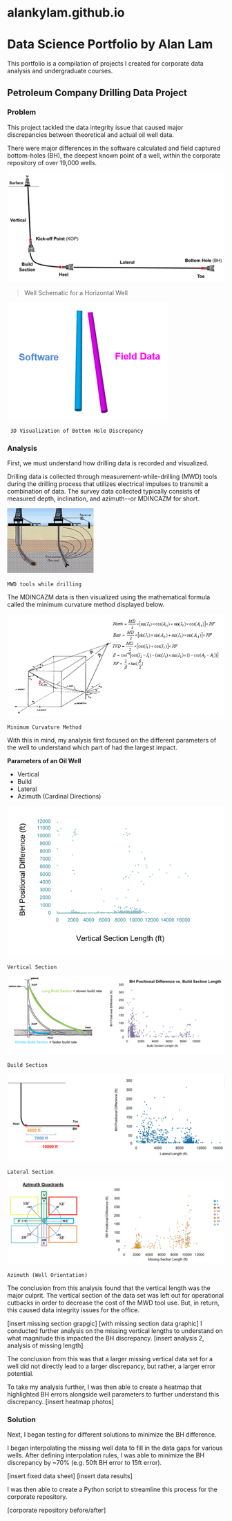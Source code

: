 # alankylam.github.io
# Data Science Portfolio by Alan Lam

This portfolio is a compilation of projects I created for corporate data analysis and undergraduate courses. 

## Petroleum Company Drilling Data Project 
### Problem

This project tackled the data integrity issue that caused major discrepancies between theoretical and actual oil well data. 

There were major differences in the software calculated and field captured bottom-holes (BH), the deepest known point of a well, within the corporate repository of over 19,000 wells. 

![](images/WellSchematic.PNG) 

> Well Schematic for a Horizontal Well

![](images/BH1.PNG)

```
 3D Visualization of Bottom Hole Discrepancy  
```

### Analysis
First, we must understand how drilling data is recorded and visualized. 

Drilling data is collected through measurement-while-drilling (MWD) tools during the drilling process that utilizes electrical impulses to transmit a combination of data. The survey data collected typically consists of measured depth, inclination, and azimuth--or MDINCAZM for short. 

![](images/WellSurvey.gif)
```
MWD tools while drilling  
```

The MDINCAZM data is then visualized using the mathematical formula called the minimum curvature method displayed below.

![](images/MinCurve.PNG)

```
Minimum Curvature Method   
```

With this in mind, my analysis first focused on the different parameters of the well to understand which part of had the largest impact.

**Parameters of an Oil Well**
* Vertical  
* Build 
* Lateral
* Azimuth (Cardinal Directions)  

![](images/Vertical1.PNG)
```
Vertical Section   
```

![](images/BuildSection.PNG)
```
Build Section   
```

![](images/Lateral.PNG)
```
Lateral Section   
```

![](images/Azm.PNG)
```
Azimuth (Well Orientation)   
```

The conclusion from this analysis found that the vertical length was the major culprit. The vertical section of the data set was left out for operational cutbacks in order to decrease the cost of the MWD tool use. But, in return, this caused data integrity issues for the office. 

[insert missing section grapgic] [with missing section data graphic]
I conducted further analysis on the missing vertical lengths to understand on what magnitude this impacted the BH discrepancy. 
[insert analysis 2, analysis of missing length]

The conclusion from this was that a larger missing vertical data set for a well did not directly lead to a larger discrepancy, but rather, a larger error potential.  

To take my analysis further, I was then able to create a heatmap that highlighted BH errors alongside well parameters to further understand this discrepancy. 
[insert heatmap photos]

### Solution
Next, I began testing for different solutions to minimize the BH difference. 

I began interpolating the missing well data to fill in the data gaps for various wells. After defining interpolation rules, I was able to minimize the BH discrepancy by ~70% (e.g. 50ft BH error to 15ft error).

[insert fixed data sheet] [insert data results]

I was then able to create a Python script to streamline this process for the corporate repository. 

[corporate repository before/after]
